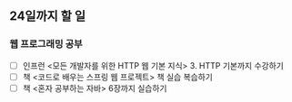 ## 24일까지 할 일
 ### 웹 프로그래밍 공부
 - [ ] 인프런 <모든 개발자를 위한 HTTP 웹 기본 지식> 3. HTTP 기본까지 수강하기
 - [ ] 책 <코드로 배우는 스프링 웹 프로젝트> 책 실습 복습하기
 - [ ] 책 <혼자 공부하는 자바> 6장까지 실습하기
